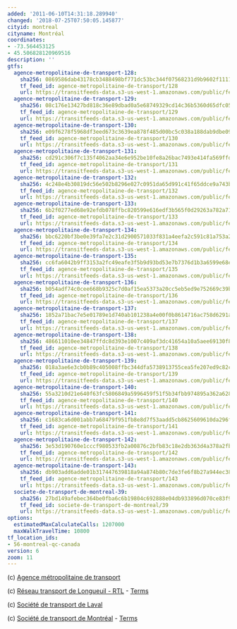 ```yaml
---
added: '2011-06-10T14:31:18.289940'
changed: '2018-07-25T07:50:05.145877'
cityid: montreal
cityname: Montréal
coordinates:
- -73.564453125
- 45.506828120969516
description: ''
gtfs:
  agence-metropolitaine-de-transport-128:
    sha256: 0869586dab43178cb3488498bf771dc53bc344f07568231d9b9602f1111a7664
    tf_feed_id: agence-metropolitaine-de-transport/128
    url: https://transitfeeds-data.s3-us-west-1.amazonaws.com/public/feeds/agence-metropolitaine-de-transport/128/20171203/gtfs.zip
  agence-metropolitaine-de-transport-129:
    sha256: 08c176e13427bd818c36e89dbad0a5e68749329cd14c36b5360d65dfc059e2f1
    tf_feed_id: agence-metropolitaine-de-transport/129
    url: https://transitfeeds-data.s3-us-west-1.amazonaws.com/public/feeds/agence-metropolitaine-de-transport/129/20170622/gtfs.zip
  agence-metropolitaine-de-transport-130:
    sha256: e09f6278f5968df3eed673c3639ea878f485d00bc5c038a188dab9dbe09a45f2
    tf_feed_id: agence-metropolitaine-de-transport/130
    url: https://transitfeeds-data.s3-us-west-1.amazonaws.com/public/feeds/agence-metropolitaine-de-transport/130/20180326/gtfs.zip
  agence-metropolitaine-de-transport-131:
    sha256: cd291c306f7c135f4062aa34e6e952be10fe8a26bac7493e414fa569ffdfcde6
    tf_feed_id: agence-metropolitaine-de-transport/131
    url: https://transitfeeds-data.s3-us-west-1.amazonaws.com/public/feeds/agence-metropolitaine-de-transport/131/20180330/gtfs.zip
  agence-metropolitaine-de-transport-132:
    sha256: 4c248e4b30819dc56e502b8296e027c0951da65d991c41f65ddce9a743b74b20
    tf_feed_id: agence-metropolitaine-de-transport/132
    url: https://transitfeeds-data.s3-us-west-1.amazonaws.com/public/feeds/agence-metropolitaine-de-transport/132/20180409/gtfs.zip
  agence-metropolitaine-de-transport-133:
    sha256: 6b2f0277ed68e92efdb078ffbc820599e616edf3b565f0d29263a782a715f82c
    tf_feed_id: agence-metropolitaine-de-transport/133
    url: https://transitfeeds-data.s3-us-west-1.amazonaws.com/public/feeds/agence-metropolitaine-de-transport/133/20180305/gtfs.zip
  agence-metropolitaine-de-transport-134:
    sha256: bbc6220bf3be0e39fa7e2c31d2900571033f831a4eefa2c591c81a753a2d240c
    tf_feed_id: agence-metropolitaine-de-transport/134
    url: https://transitfeeds-data.s3-us-west-1.amazonaws.com/public/feeds/agence-metropolitaine-de-transport/134/20180114/gtfs.zip
  agence-metropolitaine-de-transport-135:
    sha256: cc6fa6042b9ff3153a2fc49eafe3f5b9d93bd53e7b7376d1b3a6599e68e10a53
    tf_feed_id: agence-metropolitaine-de-transport/135
    url: https://transitfeeds-data.s3-us-west-1.amazonaws.com/public/feeds/agence-metropolitaine-de-transport/135/20180320/gtfs.zip
  agence-metropolitaine-de-transport-136:
    sha256: b054adf74c0cee668b9325c7d0af15ea5373a20cc5eb5ed9e752669c39b30db0
    tf_feed_id: agence-metropolitaine-de-transport/136
    url: https://transitfeeds-data.s3-us-west-1.amazonaws.com/public/feeds/agence-metropolitaine-de-transport/136/20180403/gtfs.zip
  agence-metropolitaine-de-transport-137:
    sha256: 1852a71bac7e5e01789e1d740ab101238a4e00f0b8614716ac758d6291a8dd55
    tf_feed_id: agence-metropolitaine-de-transport/137
    url: https://transitfeeds-data.s3-us-west-1.amazonaws.com/public/feeds/agence-metropolitaine-de-transport/137/20180320/gtfs.zip
  agence-metropolitaine-de-transport-138:
    sha256: 486611010ee34847ffdc8d393e1007c409af3dc41654a10a5aee69130f89a857
    tf_feed_id: agence-metropolitaine-de-transport/138
    url: https://transitfeeds-data.s3-us-west-1.amazonaws.com/public/feeds/agence-metropolitaine-de-transport/138/20180318/gtfs.zip
  agence-metropolitaine-de-transport-139:
    sha256: 018a3ae6e3cb0b89c405008ffbc344dfa5738913755cea5fe207ed9c82c620ea
    tf_feed_id: agence-metropolitaine-de-transport/139
    url: https://transitfeeds-data.s3-us-west-1.amazonaws.com/public/feeds/agence-metropolitaine-de-transport/139/20180222/gtfs.zip
  agence-metropolitaine-de-transport-140:
    sha256: 55a3210d21e640f63fc5806849a5996459f51f5b34fbb974895a362a62854e3e
    tf_feed_id: agence-metropolitaine-de-transport/140
    url: https://transitfeeds-data.s3-us-west-1.amazonaws.com/public/feeds/agence-metropolitaine-de-transport/140/20180208/gtfs.zip
  agence-metropolitaine-de-transport-141:
    sha256: c1683ca6d001abb7a68479f951fb8e8d7f53aadd5cb8625609610da296f15633
    tf_feed_id: agence-metropolitaine-de-transport/141
    url: https://transitfeeds-data.s3-us-west-1.amazonaws.com/public/feeds/agence-metropolitaine-de-transport/141/20170716/gtfs.zip
  agence-metropolitaine-de-transport-142:
    sha256: 3e53d190760e1cccf980533fb2a00876c2bfb83c18e2db363d4a378a2fb6c38c
    tf_feed_id: agence-metropolitaine-de-transport/142
    url: https://transitfeeds-data.s3-us-west-1.amazonaws.com/public/feeds/agence-metropolitaine-de-transport/142/20180125/gtfs.zip
  agence-metropolitaine-de-transport-143:
    sha256: db903add6adde01b317447639818a94a874b80c7de3fe6f8b27a944ec38ec056
    tf_feed_id: agence-metropolitaine-de-transport/143
    url: https://transitfeeds-data.s3-us-west-1.amazonaws.com/public/feeds/agence-metropolitaine-de-transport/143/20180405/gtfs.zip
  societe-de-transport-de-montreal-39:
    sha256: 27bd149afebec364be0fba6c6b19804c692888e04db933896d070ce83f95e4f6
    tf_feed_id: societe-de-transport-de-montreal/39
    url: https://transitfeeds-data.s3-us-west-1.amazonaws.com/public/feeds/societe-de-transport-de-montreal/39/20180613/gtfs.zip
options:
  estimatedMaxCalculateCalls: 1207000
  maxWalkTravelTime: 10800
tf_location_ids:
- 56-montreal-qc-canada
version: 6
zoom: 11
---
```


(c) [Agence métropolitaine de transport](http://amt.qc.ca/developpeurs/)

(c) [Réseau transport de Longueuil - RTL](http://www.rtl-longueuil.qc.ca/) - [Terms](http://www.rtl-longueuil.qc.ca/W1/gtfs.htm)

(c) [Société de transport de Laval](http://www.stl.laval.qc.ca/)

(c) [Société de transport de Montréal](http://www.stm.info/) - [Terms](http://www.stm.info/en-bref/developpeurs-licence.htm)

